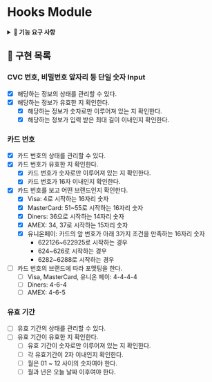 # Hooks Module

<details>
<summary><b>🎯 기능 요구 사항</b></summary>

### 페이먼츠 커스텀 훅

- 페이먼츠 커스텀 훅 모듈을 npm으로 배포하고 사용할 수 있어야 한다.
- 카드 정보 입력에 필요한 상태 관리와 유효성 검사 로직을 함께 포함한 커스텀 훅을 작성해야 한다.
- 각 커스텀 훅은 입력 필드 단위로 책임을 분리해 구성하며, 필요한 경우 다른 훅들과 조합해 사용할 수 있어야 한다.
- 필수적으로 만들어야 하는 커스텀 훅은 페이먼츠 앱에서 다루었던 카드 정보에 대한 부분이다.
- 훅이 입력 로직의 책임을 갖고, UI 컴포넌트는 렌더링에만 집중할 수 있도록 책임을 분리하는 구조를 학습하는 것이 이번 미션의 핵심이다.

### RTL

- 각 커스텀 훅에 대해 독립적으로 테스트를 작성한다.
- 정상 입력과 비정상 입력(성공 시나리오 / 실패 시나리오)을 모두 테스트한다.
- 다양한 잘못된 입력(경계값 초과, 빈 입력, 형식 오류 등)에 대해 폭넓게 테스트한다.
- 카드사 식별 (AMEX, Diners, UnionPay 포함) 및 유효성 검사 로직 테스트
- 카드 번호 포맷팅 기능 테스트
- 💡 카드 브랜드 구분 로직 (Diners / AMEX / UnionPay)
  - Visa: 4로 시작하는 16자리 숫자
  - MasterCard: 51~55로 시작하는 16자리 숫자
  - Diners: 36으로 시작하는 14자리 숫자
    - 예시: 3612 345678 9012
  - AMEX: 34, 37로 시작하는 15자리 숫자
    - 예시 (34로 시작): 3412 345678 90123
    - 예시 (37로 시작): 3712 345678 90123
  - 유니온페이: 카드의 앞 번호가 아래 3가지 조건을 만족하는 16자리 숫자
    - 622126~622925로 시작하는 경우: 6221 2612 3456 7890
    - 624~626로 시작하는 경우: 6240 1234 5678 9012
    - 6282~6288로 시작하는 경우: 6282 1234 5678 9012

</details>

## 🦩 구현 목록

### CVC 번호, 비밀번호 앞자리 등 단일 숫자 Input

- [x] 해당하는 정보의 상태를 관리할 수 있다.
- [x] 해당하는 정보가 유효한 지 확인한다.
  - [x] 해당하는 정보가 숫자로만 이루어져 있는 지 확인한다.
  - [x] 해당하는 정보가 입력 받은 최대 길이 이내인지 확인한다.

### 카드 번호

- [x] 카드 번호의 상태를 관리할 수 있다.
- [x] 카드 번호가 유효한 지 확인한다.
  - [x] 카드 번호가 숫자로만 이루어져 있는 지 확인한다.
  - [x] 카드 번호가 16자 이내인지 확인한다.
- [x] 카드 번호를 보고 어떤 브랜드인지 확인한다.
  - [x] Visa: 4로 시작하는 16자리 숫자
  - [x] MasterCard: 51~55로 시작하는 16자리 숫자
  - [x] Diners: 36으로 시작하는 14자리 숫자
  - [x] AMEX: 34, 37로 시작하는 15자리 숫자
  - [x] 유니온페이: 카드의 앞 번호가 아래 3가지 조건을 만족하는 16자리 숫자
    - 622126~622925로 시작하는 경우
    - 624~626로 시작하는 경우
    - 6282~6288로 시작하는 경우
- [ ] 카드 번호의 브랜드에 따라 포맷팅을 한다.
  - [ ] Visa, MasterCard, 유니온 페이: 4-4-4-4
  - [ ] Diners: 4-6-4
  - [ ] AMEX: 4-6-5

### 유효 기간

- [ ] 유효 기간의 상태를 관리할 수 있다.
- [ ] 유효 기간이 유효한 지 확인한다.
  - [ ] 유효 기간이 숫자로만 이루어져 있는 지 확인한다.
  - [ ] 각 유효기간이 2자 이내인지 확인한다.
  - [ ] 월은 01 ~ 12 사이의 숫자여야 한다.
  - [ ] 월과 년은 오늘 날짜 이후여야 한다.
